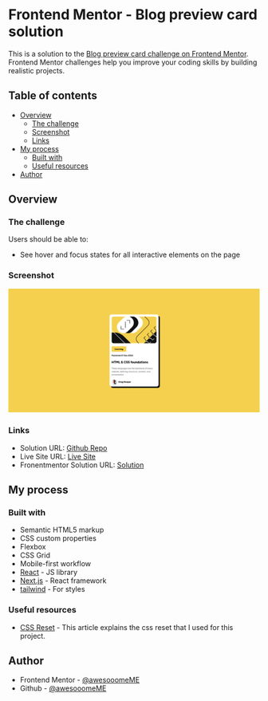# Frontend Mentor - Blog preview card solution

This is a solution to the [Blog preview card challenge on Frontend Mentor](https://www.frontendmentor.io/challenges/blog-preview-card-ckPaj01IcS). Frontend Mentor challenges help you improve your coding skills by building realistic projects. 

## Table of contents

- [Overview](#overview)
  - [The challenge](#the-challenge)
  - [Screenshot](#screenshot)
  - [Links](#links)
- [My process](#my-process)
  - [Built with](#built-with)
  - [Useful resources](#useful-resources)
- [Author](#author)

## Overview

### The challenge

Users should be able to:

- See hover and focus states for all interactive elements on the page

### Screenshot

![screenshot](screenshot.png)

### Links

- Solution URL: [Github Repo](https://github.com/awesooomeME/blog_preview_card)
- Live Site URL: [Live Site](https://your-live-site-url.com)
- Fronentmentor Solution URL: [Solution]()

## My process

### Built with

- Semantic HTML5 markup
- CSS custom properties
- Flexbox
- CSS Grid
- Mobile-first workflow
- [React](https://reactjs.org/) - JS library
- [Next.js](https://nextjs.org/) - React framework
- [tailwind](https://tailwindcss.com/) - For styles

### Useful resources

- [CSS Reset](https://www.joshwcomeau.com/css/custom-css-reset/) - This article explains the css reset that I used for this project.

## Author

- Frontend Mentor - [@awesooomeME](https://www.frontendmentor.io/profile/awesooomeME)
- Github - [@awesooomeME](https://github.com/awesooomeME)